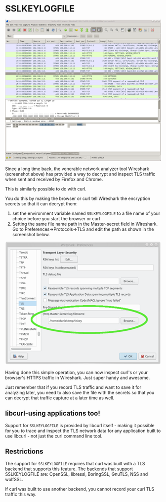 # SSLKEYLOGFILE

![view network traffic with Wireshark](wireshark-screenshot.png)

Since a long time back, the venerable network analyzer tool Wireshark (screenshot above) has provided a way to decrypt and inspect TLS traffic when sent and received by Firefox and Chrome.

This is similarly possible to do with curl.

You do this by making the browser or curl tell Wireshark the encryption secrets so that it can decrypt them:

1. set the environment variable named `SSLKEYLOGFILE` to a file name of your choice before you start the browser or curl
2. Setting the same file name path in the Master-secret field in Wireshark. Go to Preferences->Protocols->TLS and edit the path as shown in the screenshot below.

![set the ssl key file name](<wireshark-ssl-master-secret (1).png>)

Having done this simple operation, you can now inspect curl's or your browser's HTTPS traffic in Wireshark. Just super handy and awesome.

Just remember that if you record TLS traffic and want to save it for analyzing later, you need to also save the file with the secrets so that you can decrypt that traffic capture at a later time as well.

## libcurl-using applications too!

Support for `SSLKEYLOGFILE` is provided by libcurl itself - making it possible for you to trace and inspect the TLS network data for any application built to use libcurl - not just the curl command line tool.

## Restrictions

The support for `SSLKEYLOGFILE` requires that curl was built with a TLS backend that supports this feature. The backends that support SSLKEYLOGFILE are: OpenSSL, libressl, BoringSSL, GnuTLS, NSS and wolfSSL.

If curl was built to use another backend, you cannot record your curl TLS traffic this way.
